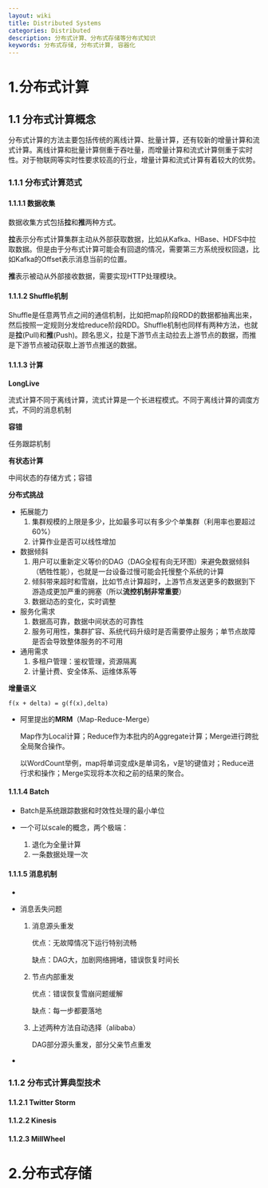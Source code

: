 ```yaml
---
layout: wiki
title: Distributed Systems
categories: Distributed
description: 分布式计算、分布式存储等分布式知识
keywords: 分布式存储, 分布式计算, 容器化
---
```




# 1.分布式计算

## 1.1 分布式计算概念

分布式计算的方法主要包括传统的离线计算、批量计算，还有较新的增量计算和流式计算。离线计算和批量计算侧重于吞吐量，而增量计算和流式计算侧重于实时性。对于物联网等实时性要求较高的行业，增量计算和流式计算有着较大的优势。

### 1.1.1 分布式计算范式

#### 1.1.1.1 数据收集

数据收集方式包括**拉**和**推**两种方式。

**拉**表示分布式计算集群主动从外部获取数据，比如从Kafka、HBase、HDFS中拉取数据。但是由于分布式计算可能会有回退的情况，需要第三方系统授权回退，比如Kafka的Offset表示消息当前的位置。

**推**表示被动从外部接收数据，需要实现HTTP处理模块。

#### 1.1.1.2 Shuffle机制

Shuffle是任意两节点之间的通信机制，比如把map阶段RDD的数据都抽离出来，然后按照一定规则分发给reduce阶段RDD。Shuffle机制也同样有两种方法，也就是**拉**(Pull)和**推**(Push)。顾名思义，拉是下游节点主动拉去上游节点的数据，而推是下游节点被动获取上游节点推送的数据。

#### 1.1.1.3 计算

**LongLive**

流式计算不同于离线计算，流式计算是一个长进程模式。不同于离线计算的调度方式，不同的消息机制

**容错**

任务跟踪机制

**有状态计算**

中间状态的存储方式；容错

**分布式挑战**

* 拓展能力
  1. 集群规模的上限是多少，比如最多可以有多少个单集群（利用率也要超过60%）
  2. 计算作业是否可以线性增加
* 数据倾斜
  1. 用户可以重新定义等价的DAG（DAG全程有向无环图）来避免数据倾斜（牺牲性能），也就是一台设备过慢可能会托慢整个系统的计算
  2. 倾斜带来超时和雪崩，比如节点计算超时，上游节点发送更多的数据到下游造成更加严重的拥塞（所以**流控机制非常重要**）
  3. 数据动态的变化，实时调整
* 服务化需求
  1. 数据高可靠，数据中间状态的可靠性
  2. 服务可用性，集群扩容、系统代码升级时是否需要停止服务；单节点故障是否会导致整体服务的不可用
* 通用需求
  1. 多租户管理：鉴权管理，资源隔离
  2. 计量计费、安全体系、运维体系等

**增量语义**

`f(x + delta) = g(f(x),delta)`

* 阿里提出的**MRM**（Map-Reduce-Merge）

  Map作为Local计算；Reduce作为本批内的Aggregate计算；Merge进行跨批全局聚合操作。

  以WordCount举例，map将单词变成k是单词名，v是1的键值对；Reduce进行求和操作；Merge实现将本次和之前的结果的聚合。

#### 1.1.1.4 Batch

* Batch是系统跟踪数据和时效性处理的最小单位

* 一个可以scale的概念，两个极端：
  1. 退化为全量计算
  2. 一条数据处理一次

#### 1.1.1.5 消息机制

* 

* 消息丢失问题

  1. 消息源头重发

     优点：无故障情况下运行特别流畅

     缺点：DAG大，加剧网络拥堵，错误恢复时间长

  2. 节点内部重发

     优点：错误恢复雪崩问题缓解

     缺点：每一步都要落地

  3. 上述两种方法自动选择（alibaba）

     DAG部分源头重发，部分父亲节点重发

* 

### 1.1.2 分布式计算典型技术

#### 1.1.2.1 Twitter Storm



#### 1.1.2.2 Kinesis



#### 1.1.2.3 MillWheel

# 2.分布式存储

